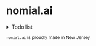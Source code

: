 # nomial.ai

<details closed>
  <summary>Todo list</summary>
  <p>List of things to do</p>
  <ol>
    <li>Have coffee ☕</li>
    <li>Set up Gitlab and/or Github</li>
    <li>Write abstract</li>
  </ol>
</details>


<sub> `nomial.ai` is proudly made in New Jersey <!-- The Garden State --> <sub>
